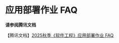 # 应用部署作业 FAQ

**请参阅腾讯文档**

【腾讯文档】[2025秋季《软件工程》应用部署作业 FAQ](https://docs.qq.com/aio/DZXBpUnpiZk53YnBx)